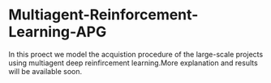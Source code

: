 # Multiagent-Reinforcement-Learning-APG
In this proect we model the acquistion procedure of the large-scale projects using multiagent deep reinfircement learning.More explanation and results will be available soon.
